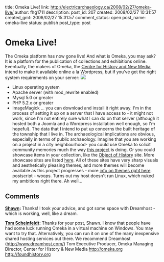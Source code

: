 title: Omeka Live!
link: http://electricarchaeology.ca/2008/02/27/omeka-live/
author: fhg1711
description: 
post_id: 207
created: 2008/02/27 10:31:57
created_gmt: 2008/02/27 15:31:57
comment_status: open
post_name: omeka-live
status: publish
post_type: post

# Omeka Live!

The Omeka platform has now gone live! And what is Omeka, you may ask? It is a platform for the publication of collections and exhibitions online. Eventually, the makers of Omeka, the [Centre for History and New Media](http://chnm.gmu.edu/), intend to make it available online a la Wordpress, but if you've got the right system requirements on your server: ![](http://chnm.gmu.edu/images/chnm-roy.jpg)

  * Linux operating system
  * Apache server (with mod_rewrite enabled)
  * Mysql 5.0 or greater
  * PHP 5.2.x or greater
  * ImageMagick
... you can download and install it right away. I'm in the process of setting it up on a server that I have access to - it might not work, since I'm not entirely sure what I can do on that server (although it hosted both a Joomla and a Wordpress installation well enough, so I'm hopeful). The data that I intend to put up concerns the built heritage of the township that I live in. The archaeological implications are obvious, especially in terms of public archaeology. Imagine that you are working on a project in a city neighbourhood- you could use Omeka to solicit community memories much the way [this project](http://www.catawbariverdocs.com/exhibit) is doing. Or you could showcase items in your collection, like the [Object of History](http://objectofhistory.org/) site. More showcase sites are listed [here](http://omeka.org/showcase/). All of these sites have very sharp visuals and aesthetically pleasing themes, and more themes will become available as this project progresses - more [info on themes right here](http://omeka.org/blog/2008/02/15/add-to-the-omeka-themes-directory/). postscript - woops. Turns out my host doesn't run Linux, which nuked my ambitions right there. Ah well...

## Comments

**[Shawn](#480 "2008-03-14 11:07:51"):** Thanks! I took your advice, and got some space with Dreamhost - which is working, well, like a dream.

**[Tom Scheinfeldt](#422 "2008-02-27 13:07:54"):** Thanks for your post, Shawn. I know that people have had some luck running Omeka in a virtual machine on Windows. You may want to try that. Alternatively, you can run it on one of the many inexpensive shared hosting services out there. We recommend Dreamhost (http://www.dreamhost.com/) Tom Executive Producer, Omeka Managing Director, Center for History & New Media http://omeka.org http://foundhistory.org

